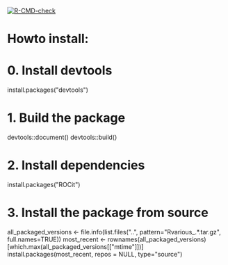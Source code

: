<!-- badges: start -->
[![R-CMD-check](https://github.com/ggrlab/Rvarious/actions/workflows/R-CMD-check.yaml/badge.svg)](https://github.com/ggrlab/Rvarious/actions/workflows/R-CMD-check.yaml)
<!-- badges: end -->

# Howto install: 
# 0. Install devtools
install.packages("devtools")
# 1. Build the package
devtools::document()
devtools::build()
# 2. Install dependencies
install.packages("ROCit")
# 3. Install the package from source
all_packaged_versions <- file.info(list.files("..", pattern="Rvarious_.*.tar.gz", full.names=TRUE))
most_recent <- rownames(all_packaged_versions)[which.max(all_packaged_versions[["mtime"]])]
install.packages(most_recent, repos = NULL, type="source")
